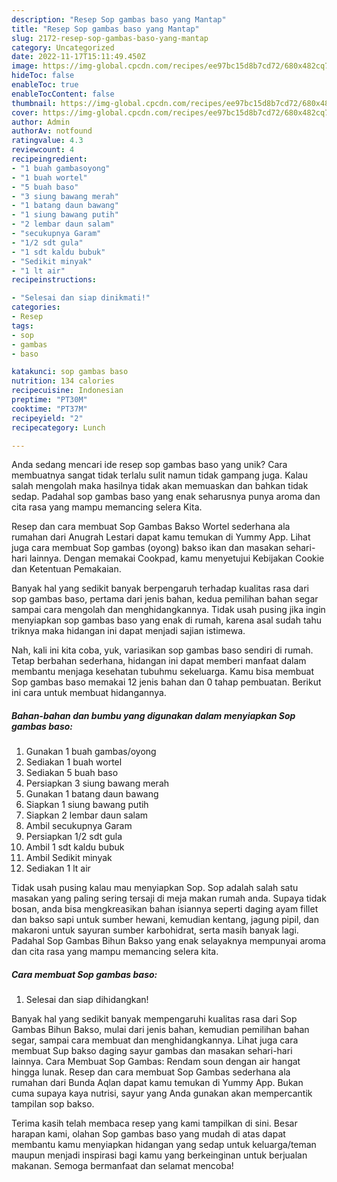 ```yaml
---
description: "Resep Sop gambas baso yang Mantap"
title: "Resep Sop gambas baso yang Mantap"
slug: 2172-resep-sop-gambas-baso-yang-mantap
category: Uncategorized
date: 2022-11-17T15:11:49.450Z
image: https://img-global.cpcdn.com/recipes/ee97bc15d8b7cd72/680x482cq70/sop-gambas-baso-foto-resep-utama.jpg
hideToc: false
enableToc: true
enableTocContent: false
thumbnail: https://img-global.cpcdn.com/recipes/ee97bc15d8b7cd72/680x482cq70/sop-gambas-baso-foto-resep-utama.jpg
cover: https://img-global.cpcdn.com/recipes/ee97bc15d8b7cd72/680x482cq70/sop-gambas-baso-foto-resep-utama.jpg
author: Admin
authorAv: notfound
ratingvalue: 4.3
reviewcount: 4
recipeingredient:
- "1 buah gambasoyong"
- "1 buah wortel"
- "5 buah baso"
- "3 siung bawang merah"
- "1 batang daun bawang"
- "1 siung bawang putih"
- "2 lembar daun salam"
- "secukupnya Garam"
- "1/2 sdt gula"
- "1 sdt kaldu bubuk"
- "Sedikit minyak"
- "1 lt air"
recipeinstructions:

- "Selesai dan siap dinikmati!"
categories:
- Resep
tags:
- sop
- gambas
- baso

katakunci: sop gambas baso 
nutrition: 134 calories
recipecuisine: Indonesian
preptime: "PT30M"
cooktime: "PT37M"
recipeyield: "2"
recipecategory: Lunch

---
```





Anda sedang mencari ide resep sop gambas baso yang unik? Cara membuatnya sangat tidak terlalu sulit namun tidak gampang juga. Kalau salah mengolah maka hasilnya tidak akan memuaskan dan bahkan tidak sedap. Padahal sop gambas baso yang enak seharusnya punya aroma dan cita rasa yang mampu memancing selera Kita.





Resep dan cara membuat Sop Gambas Bakso Wortel sederhana ala rumahan dari Anugrah Lestari dapat kamu temukan di Yummy App. Lihat juga cara membuat Sop gambas (oyong) bakso ikan dan masakan sehari-hari lainnya. Dengan memakai Cookpad, kamu menyetujui Kebijakan Cookie dan Ketentuan Pemakaian.

Banyak hal yang sedikit banyak berpengaruh terhadap kualitas rasa dari sop gambas baso, pertama dari jenis bahan, kedua pemilihan bahan segar sampai cara mengolah dan menghidangkannya. Tidak usah pusing jika ingin menyiapkan sop gambas baso yang enak di rumah, karena asal sudah tahu triknya maka hidangan ini dapat menjadi sajian istimewa.






Nah, kali ini kita coba, yuk, variasikan sop gambas baso sendiri di rumah. Tetap berbahan sederhana, hidangan ini dapat memberi manfaat dalam membantu menjaga kesehatan tubuhmu sekeluarga. Kamu bisa membuat Sop gambas baso memakai 12 jenis bahan dan 0 tahap pembuatan. Berikut ini cara untuk membuat hidangannya.

<!--inarticleads1-->

##### Bahan-bahan dan bumbu yang digunakan dalam menyiapkan Sop gambas baso:

1. Gunakan 1 buah gambas/oyong
1. Sediakan 1 buah wortel
1. Sediakan 5 buah baso
1. Persiapkan 3 siung bawang merah
1. Gunakan 1 batang daun bawang
1. Siapkan 1 siung bawang putih
1. Siapkan 2 lembar daun salam
1. Ambil secukupnya Garam
1. Persiapkan 1/2 sdt gula
1. Ambil 1 sdt kaldu bubuk
1. Ambil Sedikit minyak
1. Sediakan 1 lt air


Tidak usah pusing kalau mau menyiapkan Sop. Sop adalah salah satu masakan yang paling sering tersaji di meja makan rumah anda. Supaya tidak bosan, anda bisa mengkreasikan bahan isiannya seperti daging ayam fillet dan bakso sapi untuk sumber hewani, kemudian kentang, jagung pipil, dan makaroni untuk sayuran sumber karbohidrat, serta masih banyak lagi. Padahal Sop Gambas Bihun Bakso yang enak selayaknya mempunyai aroma dan cita rasa yang mampu memancing selera kita. 

<!--inarticleads2-->

##### Cara membuat Sop gambas baso:


1. Selesai dan siap dihidangkan!

Banyak hal yang sedikit banyak mempengaruhi kualitas rasa dari Sop Gambas Bihun Bakso, mulai dari jenis bahan, kemudian pemilihan bahan segar, sampai cara membuat dan menghidangkannya. Lihat juga cara membuat Sup bakso daging sayur gambas dan masakan sehari-hari lainnya. Cara Membuat Sop Gambas: Rendam soun dengan air hangat hingga lunak. Resep dan cara membuat Sop Gambas sederhana ala rumahan dari Bunda Aqlan dapat kamu temukan di Yummy App. Bukan cuma supaya kaya nutrisi, sayur yang Anda gunakan akan mempercantik tampilan sop bakso. 

Terima kasih telah membaca resep yang kami tampilkan di sini. Besar harapan kami, olahan Sop gambas baso yang mudah di atas dapat membantu kamu menyiapkan hidangan yang sedap untuk keluarga/teman maupun menjadi inspirasi bagi kamu yang berkeinginan untuk berjualan makanan. Semoga bermanfaat dan selamat mencoba!
